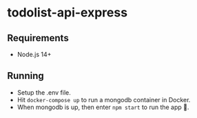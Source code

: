 # todolist-api-express

## Requirements
* Node.js 14+

## Running
* Setup the .env file.
* Hit `docker-compose up` to run a mongodb container in Docker. 
* When mongodb is up, then enter `npm start` to run the app 🎉.
